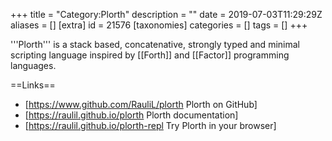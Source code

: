 +++
title = "Category:Plorth"
description = ""
date = 2019-07-03T11:29:29Z
aliases = []
[extra]
id = 21576
[taxonomies]
categories = []
tags = []
+++

'''Plorth''' is a stack based, concatenative, strongly typed and minimal scripting language inspired by [[Forth]] and [[Factor]] programming languages.

==Links==
* [https://www.github.com/RauliL/plorth Plorth on GitHub]
* [https://raulil.github.io/plorth Plorth documentation]
* [https://raulil.github.io/plorth-repl Try Plorth in your browser]

